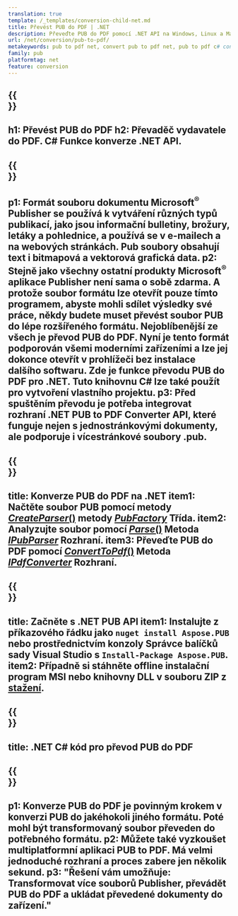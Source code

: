 ```yaml
---
translation: true
template: /_templates/conversion-child-net.md
title: Převést PUB do PDF | .NET
description: Převeďte PUB do PDF pomocí .NET API na Windows, Linux a Mac OS X. Funkce převodu Publisher, kterou lze snadno integrovat do vašeho vlastního řešení.
url: /net/conversion/pub-to-pdf/
metakeywords: pub to pdf net, convert pub to pdf net, pub to pdf c# converter, convert pub to pdf c#, pub to pdf c#
family: pub
platformtag: net
feature: conversion
---
```


{{<section banner>}}
---
h1: Převést PUB do PDF
h2: Převaděč vydavatele do PDF. С# Funkce konverze .NET API.
---

{{<section overview>}}
---
p1: Formát souboru dokumentu Microsoft<sup>®</sup> Publisher se používá k vytváření různých typů publikací, jako jsou informační bulletiny, brožury, letáky a pohlednice, a používá se v e-mailech a na webových stránkách. Pub soubory obsahují text i bitmapová a vektorová grafická data.
p2: Stejně jako všechny ostatní produkty Microsoft<sup>®</sup> aplikace Publisher není sama o sobě zdarma. A protože soubor formátu lze otevřít pouze tímto programem, abyste mohli sdílet výsledky své práce, někdy budete muset převést soubor PUB do lépe rozšířeného formátu. Nejoblíbenější ze všech je převod PUB do PDF. Nyní je tento formát podporován všemi moderními zařízeními a lze jej dokonce otevřít v prohlížeči bez instalace dalšího softwaru. Zde je funkce převodu PUB do PDF pro .NET. Tuto knihovnu C# lze také použít pro vytvoření vlastního projektu.
p3: Před spuštěním převodu je potřeba integrovat rozhraní .NET PUB to PDF Converter API, které funguje nejen s jednostránkovými dokumenty, ale podporuje i vícestránkové soubory .pub.
---

{{<section feature1>}}
---
title: Konverze PUB do PDF na .NET
item1: Načtěte soubor PUB pomocí metody [*CreateParser*()](https://reference.aspose.com/pub/net/aspose.pub/pubfactory/createparser/) metody [*PubFactory*](https://reference.aspose.com/pub/net/aspose.pub/pubfactory/) Třída.
item2: Analyzujte soubor pomocí [*Parse*()](https://reference.aspose.com/pub/net/aspose.pub/ipubparser/parse/) Metoda [*IPubParser*](https://reference.aspose.com/pub/net/aspose.pub/ipubparser/) Rozhraní.
item3: Převeďte PUB do PDF pomocí [*ConvertToPdf*()](https://reference.aspose.com/pub/net/aspose.pub/ipdfconverter/converttopdf/) Metoda [*IPdfConverter*](https://reference.aspose.com/pub/net/aspose.pub/ipdfconverter/) Rozhraní.
---

{{<section feature2>}}
---
title: Začněte s .NET PUB API
item1: Instalujte z příkazového řádku jako ```nuget install Aspose.PUB``` nebo prostřednictvím konzoly Správce balíčků sady Visual Studio s ```Install-Package Aspose.PUB```.
item2: Případně si stáhněte offline instalační program MSI nebo knihovny DLL v souboru ZIP z [stažení](https://releases.aspose.com/pub/net/).
---

{{<section codeexample>}}
---
title: .NET C# kód pro převod PUB do PDF
---

{{<section summary>}}
---
p1: Konverze PUB do PDF je povinným krokem v konverzi PUB do jakéhokoli jiného formátu. Poté mohl být transformovaný soubor převeden do potřebného formátu.
p2: Můžete také vyzkoušet multiplatformní aplikaci PUB to PDF. Má velmi jednoduché rozhraní a proces zabere jen několik sekund.
p3: "Řešení vám umožňuje: Transformovat více souborů Publisher, převádět PUB do PDF a ukládat převedené dokumenty do zařízení."
---
